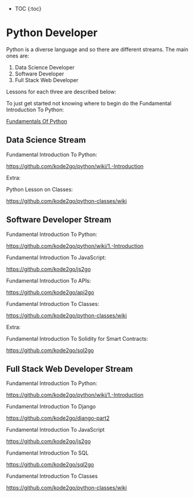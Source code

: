 * TOC
{:toc}

# Python Developer

Python is a diverse language and so there are different streams. The main ones are:

1. Data Science Developer
2. Software Developer
3. Full Stack Web Developer

Lessons for each three are described below:

To just get started not knowing where to begin do the Fundamental Introduction To Python:

[Fundamentals Of Python](https://kode2go.github.io/python2go/python_lesson_1_intro.html)

## Data Science Stream

Fundamental Introduction To Python:

https://github.com/kode2go/python/wiki/1.-Introduction

Extra:

Python Lesson on Classes:

https://github.com/kode2go/python-classes/wiki

## Software Developer Stream

Fundamental Introduction To Python:

https://github.com/kode2go/python/wiki/1.-Introduction

Fundamental Introduction To JavaScript:

https://github.com/kode2go/js2go

Fundamental Introduction To APIs:

https://github.com/kode2go/api2go

Fundamental Introduction To Classes:

https://github.com/kode2go/python-classes/wiki

Extra:

Fundamental Introduction To Solidity for Smart Contracts:

https://github.com/kode2go/sol2go

## Full Stack Web Developer Stream

Fundamental Introduction To Python:

https://github.com/kode2go/python/wiki/1.-Introduction

Fundamental Introduction To Django

https://github.com/kode2go/django-part2

Fundamental Introduction To JavaScript

https://github.com/kode2go/js2go

Fundamental Introduction To SQL

https://github.com/kode2go/sql2go

Fundamental Introduction To Classes

https://github.com/kode2go/python-classes/wiki






